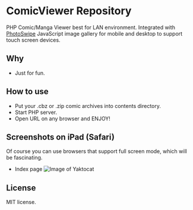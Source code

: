 # ComicViewer Repository 

PHP Comic/Manga Viewer best for LAN environment.
Integrated with [PhotoSwipe](https://github.com/dimsemenov/PhotoSwipe) JavaScript image gallery for mobile and desktop to support touch screen devices.

## Why 

- Just for fun. 


## How to use

- Put your .cbz or .zip comic archives into contents directory. 
- Start PHP server.
- Open URL on any browser and ENJOY!

## Screenshots on iPad (Safari)

Of course you can use browsers that support full screen mode, which will be fascinating.

- Index page
![Image of Yaktocat](https://octodex.github.com/images/yaktocat.png)


## License

MIT license.